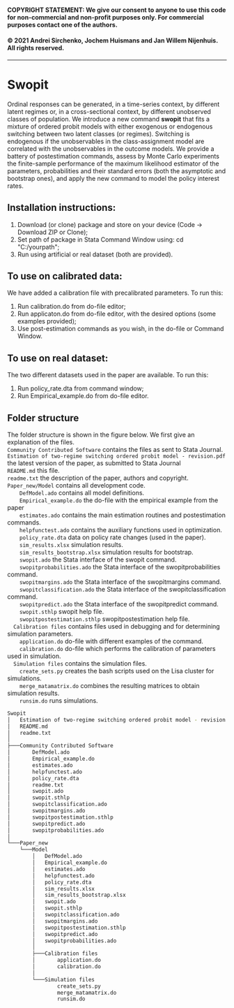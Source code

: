#### COPYRIGHT STATEMENT: We give our consent to anyone to use this code for non-commercial and non-profit purposes only. For commercial purposes contact one of the authors. 
#### © 2021 Andrei Sirchenko, Jochem Huismans and Jan Willem Nijenhuis. All rights reserved.
------------------------------------------------------------------------------
# Swopit
Ordinal responses can be generated, in a time-series context, by different latent regimes or, in a cross-sectional context, by different unobserved classes of population. We introduce a new command **swopit** that fits a mixture of ordered probit models with either exogenous or endogenous switching between two latent classes (or regimes). Switching is endogenous if the unobservables in the class-assignment model are correlated with the unobservables in the outcome models. We provide a battery of postestimation commands, assess by Monte Carlo experiments the finite-sample performance of the maximum likelihood estimator of the parameters, probabilities and their standard errors (both the asymptotic and bootstrap ones), and apply the new command to model the policy interest rates.

## Installation instructions:
1. Download (or clone) package and store on your device (Code -> Download ZIP or Clone);
2. Set path of package in Stata Command Window using: cd "C:/yourpath";
3. Run using artificial or real dataset (both are provided).

## To use on calibrated data:
We have added a calibration file with precalibrated parameters. To run this:
1. Run calibration.do from do-file editor;
2. Run applicaton.do from do-file editor, with the desired options (some examples provided);
3. Use post-estimation commands as you wish, in the do-file or Command Window.

## To use on real dataset:
The two different datasets used in the paper are available. To run this:
1. Run policy_rate.dta from command window;
2. Run Empirical_example.do from do-file editor.

## Folder structure
The folder structure is shown in the figure below. We first give an explanation of the files.<br />
`Community Contributed Software` contains the files as sent to Stata Journal.<br />
`Estimation of two-regime switching ordered probit model - revision.pdf` the latest version of the paper, as submitted to Stata Journal <br />
`README.md` this file. <br />
`readme.txt` the description of the paper, authors and copyright. <br />
`Paper_new/Model` contains all development code.<br />
&emsp;&emsp;`DefModel.ado` contains all model definitions.<br />
&emsp;&emsp;`Empirical_example.do` the do-file with the empirical example from the paper <br />
&emsp;&emsp;`estimates.ado` contains the main estimation routines and postestimation commands.<br />
&emsp;&emsp;`helpfunctest.ado` contains the auxiliary functions used in optimization.<br />
&emsp;&emsp;`policy_rate.dta` data on policy rate changes (used in the paper). <br />
&emsp;&emsp;`sim_results.xlsx` simulation results. <br />
&emsp;&emsp;`sim_results_bootstrap.xlsx` simulation results for bootstrap. <br />
&emsp;&emsp;`swopit.ado` the Stata interface of the swopit command.<br />
&emsp;&emsp;`swopitprobabilities.ado` the Stata interface of the swopitprobabilities command.<br />
&emsp;&emsp;`swopitmargins.ado` the Stata interface of the swopitmargins command.<br />
&emsp;&emsp;`swopitclassification.ado` the Stata interface of the swopitclassification command.<br />
&emsp;&emsp;`swopitpredict.ado` the Stata interface of the swopitpredict command.<br />
&emsp;&emsp;`swopit.sthlp` swopit help file.<br />
&emsp;&emsp;`swopitpostestimation.sthlp` swopitpostestimation help file.<br />
&emsp;`Calibration files` contains files used in debugging and for determining simulation parameters. <br />
&emsp;&emsp;`application.do` do-file with different examples of the command.<br />
&emsp;&emsp;`calibration.do` do-file which performs the calibration of parameters used in simulation.<br />
&emsp;`Simulation files` contains the simulation files. <br />
&emsp;&emsp;`create_sets.py` creates the bash scripts used on the Lisa cluster for simulations. <br />
&emsp;&emsp;`merge_matamatrix.do` combines the resulting matrices to obtain simulation results. <br />
&emsp;&emsp;`runsim.do` runs simulations. <br />

```bash
Swopit
│   Estimation of two-regime switching ordered probit model - revision.pdf
│   README.md
│   readme.txt
│
├───Community Contributed Software
│       DefModel.ado
│       Empirical_example.do
│       estimates.ado
│       helpfunctest.ado
│       policy_rate.dta
│       readme.txt
│       swopit.ado
│       swopit.sthlp
│       swopitclassification.ado
│       swopitmargins.ado
│       swopitpostestimation.sthlp
│       swopitpredict.ado
│       swopitprobabilities.ado
│
└───Paper_new
    └───Model
        │   DefModel.ado
        │   Empirical_example.do
        │   estimates.ado
        │   helpfunctest.ado
        │   policy_rate.dta
        │   sim_results.xlsx
        │   sim_results_bootstrap.xlsx
        │   swopit.ado
        │   swopit.sthlp
        │   swopitclassification.ado
        │   swopitmargins.ado
        │   swopitpostestimation.sthlp
        │   swopitpredict.ado
        │   swopitprobabilities.ado
        │
        ├───Calibration files
        │       application.do
        │       calibration.do
        │
        └───Simulation files
                create_sets.py
                merge_matamatrix.do
                runsim.do
```
